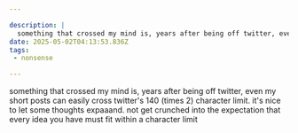 ```yaml
---

description: |
  something that crossed my mind is, years after being off twitter, even my short posts can easily cro
date: 2025-05-02T04:13:53.836Z
tags: 
 - nonsense

---
```

something that crossed my mind is, years after being off twitter, even my short posts can easily cross twitter's 140 (times 2) character limit. it's nice to let some thoughts expaaand. not get crunched into the expectation that every idea you have must fit within a character limit